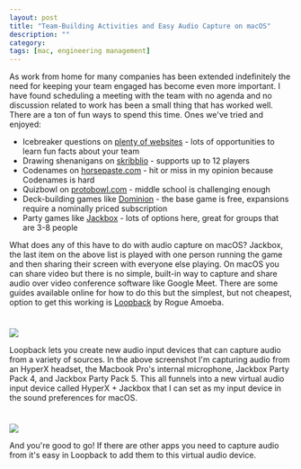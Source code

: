 ```yaml
---
layout: post
title: "Team-Building Activities and Easy Audio Capture on macOS"
description: ""
category: 
tags: [mac, engineering management]
---
```


As work from home for many companies has been extended indefinitely the need for keeping your team engaged has become even more important. I have found scheduling a meeting with the team with no agenda and no discussion related to work has been a small thing that has worked well. There are a ton of fun ways to spend this time. Ones we've tried and enjoyed:

* Icebreaker questions on [plenty of websites][1] - lots of opportunities to learn fun facts about your team
* Drawing shenanigans on [skribblio][2] - supports up to 12 players
* Codenames on [horsepaste.com][3] - hit or miss in my opinion because Codenames is hard
* Quizbowl on [protobowl.com][4] - middle school is challenging enough
* Deck-building games like [Dominion][5] - the base game is free, expansions require a nominally priced subscription
* Party games like [Jackbox][6] - lots of options here, great for groups that are 3-8 people

What does any of this have to do with audio capture on macOS? Jackbox, the last item on the above list is played with one person running the game and then sharing their screen with everyone else playing. On macOS you can share video but there is no simple, built-in way to capture and share audio over video conference software like Google Meet. There are some guides available online for how to do this but the simplest, but not cheapest, option to get this working is [Loopback][7] by Rogue Amoeba.

<div>
    <img class="rounded-corners" style="max-width: 800px; border: 1px; margin-top: 24px;" src="{{ site.images2020 }}/06-20/loopback.png"/>
    <p class="caption-text" style="line-height: 1.5em"><strong></strong></p>
</div>

Loopback lets you create new audio input devices that can capture audio from a variety of sources. In the above screenshot I'm capturing audio from an HyperX headset, the Macbook Pro's internal microphone, Jackbox Party Pack 4, and Jackbox Party Pack 5. This all funnels into a new virtual audio input device called HyperX + Jackbox that I can set as my input device in the sound preferences for macOS.

<div>
    <img class="rounded-corners" style="max-width: 800px; border: 1px; margin-top: 24px;" src="{{ site.images2020 }}/06-20/volume-prefs.png"/>
    <p class="caption-text" style="line-height: 1.5em"><strong></strong></p>
</div>

And you're good to go! If there are other apps you need to capture audio from it's easy in Loopback to add them to this virtual audio device.

[1]: https://www.google.com/search?q=icebreaker+questions
[2]: https://skribbl.io/
[3]: https://www.horsepaste.com/
[4]: https://protobowl.com/
[5]: https://dominion.games/
[6]: https://www.jackboxgames.com/the-ultimate-guide-to-player-counts-in-each-jackbox-game/
[7]: https://rogueamoeba.com/loopback/
